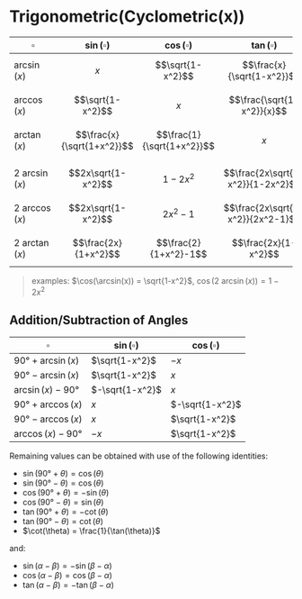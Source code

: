 # Trigonometric(Cyclometric(x))

|  $\square$ | $\sin(\square)$ | $\cos(\square)$ | $\tan(\square)$ |
|--|--|--|--|
| $\arcsin(x)$ | $$x$$ | $$\sqrt{1-x^2}$$ | $$\frac{x}{\sqrt{1-x^2}}$$ |
| $\arccos(x)$ | $$\sqrt{1-x^2}$$ | $$x$$ | $$\frac{\sqrt{1-x^2}}{x}$$ |
| $\arctan(x)$ | $$\frac{x}{\sqrt{1+x^2}}$$ | $$\frac{1}{\sqrt{1+x^2}}$$ | $$x$$ |
| | | | |
| $2\ \arcsin(x)$ | $$2x\sqrt{1-x^2}$$ | $$1-2x^2$$ | $$\frac{2x\sqrt{1-x^2}}{1-2x^2}$$ |
| $2\ \arccos(x)$ | $$2x\sqrt{1-x^2}$$ | $$2x^2-1$$ | $$\frac{2x\sqrt{1-x^2}}{2x^2-1}$$ |
| $2\ \arctan(x)$ | $$\frac{2x}{1+x^2}$$ | $$\frac{2}{1+x^2}-1$$ | $$\frac{2x}{1-x^2}$$ |

> examples: $\cos(\arcsin(x)) = \sqrt{1-x^2}$, $\cos(2\ \arcsin(x)) = 1-2x^2$

## Addition/Subtraction of Angles

| $\square$ | $\sin(\square)$ | $\cos(\square)$ |
|--|--|--|
| $90°+\arcsin(x)$ | $\sqrt{1-x^2}$ | $-x$ |
| $90°-\arcsin(x)$ | $\sqrt{1-x^2}$ | $x$ |
| $\arcsin(x)-90°$ | $-\sqrt{1-x^2}$ | $x$ |
| $90°+\arccos(x)$ | $x$ | $-\sqrt{1-x^2}$ |
| $90°-\arccos(x)$ | $x$ | $\sqrt{1-x^2}$ |
| $\arccos(x)-90°$ | $-x$ | $\sqrt{1-x^2}$ |

Remaining values can be obtained with use of the following identities:

- $\sin(90°+\theta) = \cos(\theta)$
- $\sin(90°-\theta) = \cos(\theta)$
- $\cos(90°+\theta) = -\sin(\theta)$
- $\cos(90°-\theta) = \sin(\theta)$
- $\tan(90°+\theta) = -\cot(\theta)$
- $\tan(90°-\theta) = \cot(\theta)$
- $\cot(\theta) = \frac{1}{\tan(\theta)}$

and:

- $\sin(\alpha-\beta) = -\sin(\beta-\alpha)$
- $\cos(\alpha-\beta) = \cos(\beta-\alpha)$
- $\tan(\alpha-\beta) = -\tan(\beta-\alpha)$
